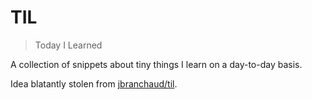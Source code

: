 # TIL

> Today I Learned

A collection of snippets about tiny things I learn on a day-to-day basis.

Idea blatantly stolen from [jbranchaud/til](https://github.com/jbranchaud/til).